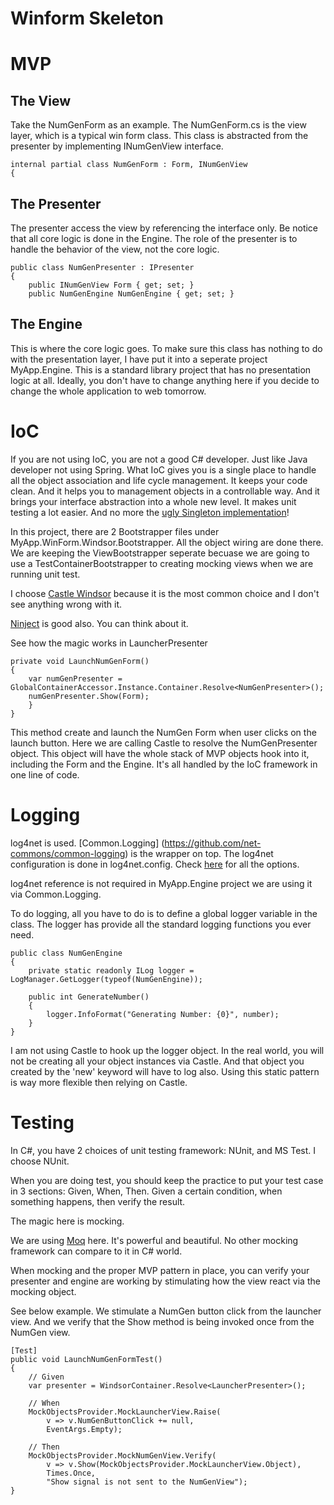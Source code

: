 # Winform Skeleton

# MVP

## The View
Take the NumGenForm as an example.  The NumGenForm.cs is the view layer, which is a typical win form class.  This class is abstracted from the presenter by implementing INumGenView interface.
```
internal partial class NumGenForm : Form, INumGenView
{
```

## The Presenter
The presenter access the view by referencing the interface only.  Be notice that all core logic is done in the Engine.  The role of the presenter is to handle the behavior of the view, not the core logic.

```
public class NumGenPresenter : IPresenter
{
	public INumGenView Form { get; set; }
	public NumGenEngine NumGenEngine { get; set; }
```

## The Engine
This is where the core logic goes.  To make sure this class has nothing to do with the presentation layer, I have put it into a seperate project MyApp.Engine.  This is a standard library project that has no presentation logic at all.  Ideally, you don't have to change anything here if you decide to change the whole application to web tomorrow.

# IoC
If you are not using IoC, you are not a good C# developer.  Just like Java developer not using Spring.  What IoC gives you is a single place to handle all the object association and life cycle management.  It keeps your code clean.  And it helps you to management objects in a controllable way.  And it brings your interface abstraction into a whole new level.  It makes unit testing a lot easier.  And no more the [ugly Singleton implementation](https://msdn.microsoft.com/en-us/library/ff650316.aspx)!

In this project, there are 2 Bootstrapper files under MyApp.WinForm.Windsor.Bootstrapper.  All the object wiring are done there.  We are keeping the ViewBootstrapper seperate becuase we are going to use a TestContainerBootstrapper to creating mocking views when we are running unit test.

I choose [Castle Windsor](http://www.castleproject.org/projects/windsor/) because it is the most common choice and I don't see anything wrong with it.

[Ninject](http://www.ninject.org/) is good also.  You can think about it.

See how the magic works in LauncherPresenter
```   
private void LaunchNumGenForm()
{
    var numGenPresenter = GlobalContainerAccessor.Instance.Container.Resolve<NumGenPresenter>();
    numGenPresenter.Show(Form);
    }
}
```
This method create and launch the NumGen Form when user clicks on the launch button.
Here we are calling Castle to resolve the NumGenPresenter object.  This object will have the whole stack of MVP objects hook into it, including the Form and the Engine.  It's all handled by the IoC framework in one line of code.

# Logging
log4net is used.  [Common.Logging] (https://github.com/net-commons/common-logging) is the wrapper on top.
The log4net configuration is done in log4net.config.  Check [here](https://logging.apache.org/log4net/release/manual/configuration.html) for all the options.

log4net reference is not required in MyApp.Engine project we are using it via Common.Logging.

To do logging, all you have to do is to define a global logger variable in the class.  The logger has provide all the standard logging functions you ever need.

```
public class NumGenEngine
{
    private static readonly ILog logger = LogManager.GetLogger(typeof(NumGenEngine));

    public int GenerateNumber()
    {
        logger.InfoFormat("Generating Number: {0}", number);
    }
}
```

I am not using Castle to hook up the logger object.  In the real world, you will not be creating all your object instances via Castle.  And that object you created by the 'new' keyword will have to log also.  Using this static pattern is way more flexible then relying on Castle.

# Testing
In C#, you have 2 choices of unit testing framework: NUnit, and MS Test.  I choose NUnit.

When you are doing test, you should keep the practice to put your test case in 3 sections: Given, When, Then.  Given a certain condition, when something happens, then verify the result.

The magic here is mocking.

We are using [Moq](https://github.com/Moq/moq4/wiki/Quickstart) here.  It's powerful and beautiful.  No other mocking framework can compare to it in C# world.

When mocking and the proper MVP pattern in place, you can verify your presenter and engine are working by stimulating how the view react via the mocking object.

See below example.  We stimulate a NumGen button click from the launcher view.  And we verify that the Show method is being invoked once from the NumGen view.

```
[Test]
public void LaunchNumGenFormTest()
{
    // Given
    var presenter = WindsorContainer.Resolve<LauncherPresenter>();

    // When
    MockObjectsProvider.MockLauncherView.Raise(
        v => v.NumGenButtonClick += null, 
        EventArgs.Empty);

    // Then
    MockObjectsProvider.MockNumGenView.Verify(
        v => v.Show(MockObjectsProvider.MockLauncherView.Object), 
        Times.Once, 
        "Show signal is not sent to the NumGenView");
}
